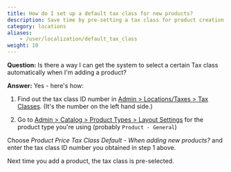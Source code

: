 ```yaml
---
title: How do I set up a default tax class for new products? 
description: Save time by pre-setting a tax class for product creation 
category: locations 
aliases: 
    - /user/localization/default_tax_class
weight: 10
---
```


**Question:** Is there a way I can get the system to select a certain Tax class automatically when I'm adding a product? 

**Answer:** Yes - here's how: 

1. Find out the tax class ID number in [Admin > Locations/Taxes > Tax Classes](/user/admin_pages/locations/tax_classes/).  (It's the number on the left hand side.) 

2. Go to [Admin > Catalog > Product Types > Layout Settings](/user/admin_pages/catalog/product_types_edit_layout/)
for the product type you're using (probably `Product - General`)

Choose 
*Product Price Tax Class Default - When adding new products?*
and enter the tax class ID number you obtained in step 1 above.

Next time you add a product, the tax class is pre-selected.

